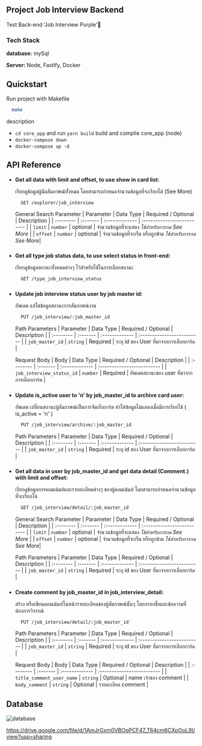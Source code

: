 
## Project Job Interview Backend

Test Back-end 'Job Interview Purple'🚀

    
### Tech Stack

**database:** mySql

**Server:** Node, Fastify, Docker

## Quickstart

Run project with Makefile

```bash
  make
```
description
-  `cd core_app` and run `yarn build` build and complie core_app (node)
- `docker-compose down`
- `docker-compose up -d`


## API Reference

 - **Get all data with limit and offset, to use show in card list:**

   เรียกดูข้อมูลผู้นัดสัมภาษณ์ทั้งหมด โดยสามารถกำหนดจำนวนข้อมูลที่จะเรียกได้ (See More)

    ```bash
      GET /explorer/job_interview
    ```

    General Search Parameter
    | Parameter | Data Type  | Required / Optional    | Description      |
    | :-------- | :------- | :------------- | :------------------------- |
    | `limit` | `number` | optional    |  จำนวนข้อมูลที่จะแสดง *ใช้สำหรับการกด See More* |
    | `offset` | `number` | optional    |  จำนวนข้อมูลที่จะเริ่ม หรือถูกข้าม *ใช้สำหรับการกด See     More*|

###
- **Get all type job status data, to use select status in front-end:**

    เรียกดูข้อมูลสถานะทั้งหมดต่างๆ ไว้สำหรับใช้ในการเลือกสถานะ

    ```bash
      GET /type_job_interview_status
    ```
###

- **Update job interview status user by job master id:**
  
  อัพเดต แก้ไขข้อมูลสถานะการสัมภาษณ์งาน
    ```bash
      PUT /job_interview/:job_master_id
    ```
    Path Parameters
    | Parameter | Data Type  | Required / Optional    | Description      |
    | :-------- | :------- | :------------- | :------------------------- |
    | `job_master_id` | `string` | Required    |  ระบุ id ของ User ที่มาจากการเลือกการ์ด |

     Request Body
    | Body | Data Type  | Required / Optional    | Description      |
    | :-------- | :------- | :------------- | :------------------------- |
    | `job_interview_status_id` | `number` | Required    |  อัพเดตสถานะของ user  ที่มาจากการเลือกการ์ด |

###

- **Update is_active user to 'n' by job_master_id to archive card user:**
  
    อัพเดต เปลี่ยนสถานะผู้สัมภาษณ์เป็นการจัดเก็บการ์ด ทำให้ข้อมูลไม่แสดงเมื่อมีการเรียกใช้ ( is_active = 'n' )

    ```bash
      PUT /job_interview/archive/:job_master_id
    ```
    Path Parameters
    | Parameter | Data Type  | Required / Optional    | Description      |
    | :-------- | :------- | :------------- | :------------------------- |
    | `job_master_id` | `string` | Required    |  ระบุ id ของ User ที่มาจากการเลือกการ์ด |

###

- **Get all data in user by job_master_id and get data detail (Comment.) with limit and   offset:**
    
    เรียกดูข้อมูลการคอมเม้นท์และรายละเอียดต่างๆ ของผู้คอมเม้นท์ โดยสามารถกำหนดจำนวนข้อมูลที่จะเรียกได้
    ```bash
      GET /job_interview/detail/:job_master_id
    ```
    General Search Parameter
    | Parameter | Data Type  | Required / Optional    | Description      |
    | :-------- | :------- | :------------- | :------------------------- |
    | `limit` | `number` | optional    |  จำนวนข้อมูลที่จะแสดง *ใช้สำหรับการกด See More* |
    | `offset` | `number` | optional    |  จำนวนข้อมูลที่จะเริ่ม หรือถูกข้าม *ใช้สำหรับการกด See     More*|

    Path Parameters
    | Parameter | Data Type  | Required / Optional    | Description      |
    | :-------- | :------- | :------------- | :------------------------- |
    | `job_master_id` | `string` | Required    |  ระบุ id ของ User ที่มาจากการเลือกการ์ด |

###

- **Create comment by job_master_id in job_interview_detail:**

    สร้าง หรือเขียนคอมเม้นท์ในหน้ารายละเอียดของผู้สัมภาษณ์นั้นๆ โดยกรอกชื่อและข้อความที่ต้องการวิจารณ์
    ```bash
      PUT /job_interview/detail/:job_master_id'
    ```
    Path Parameters
    | Parameter | Data Type  | Required / Optional    | Description      |
    | :-------- | :------- | :------------- | :------------------------- |
    | `job_master_id` | `string` | Required    |  ระบุ id ของ User ที่มาจากการเลือกการ์ด |

    Request Body
    | Body | Data Type  | Required / Optional    | Description      |
    | :-------- | :------- | :------------- | :------------------------- |
    | `title_comment_user_name` | `string` | Optional    |  name เจ้าของ comment |
    | `body_comment` | `string` | Optional    |  รายละเอียด comment |



## Database
![database](https://lh3.googleusercontent.com/u/0/drive-viewer/AFGJ81q1JGjZHAx7OxQqiFs2n2lzLoEkR9PBvYSn0RQhOqzvd8p1p3kISqIYHhqo26WTTSN4npjxxpU1TIeaUSI-GCiYkzY2Pw=w1865-h929)

https://drive.google.com/file/d/1AmJrGxm0VBOqPCF47_T64cm6CXpOoL9I/view?usp=sharing